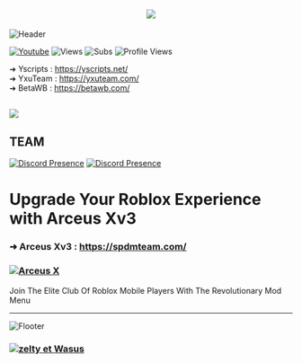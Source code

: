 
<h1 align="center"> <img src="https://readme-typing-svg.demolab.com?font=Fira+Code&size=35&duration=4000&pause=1000&color=E5A2F7&center=true&vCenter=true&width=550&lines=Welcome+in+Yxu+development;Founder+Zeltales;Manager%2FDev+Waza"  /> </h1>


![Header](https://i.imgur.com/f2vG42p.png) 



   <a href="https://www.youtube.com/channel/UCMXvwwnTfpH6GCvnkilmnOw?sub_confirmation=1"><img alt="Youtube" title="Youtube" src="https://img.shields.io/badge/-Subscribe-red?style=for-the-badge&logo=youtube&logoColor=white"/></a>   ![Views](https://img.shields.io/youtube/channel/views/UCMXvwwnTfpH6GCvnkilmnOw?style=for-the-badge) ![Subs](https://img.shields.io/youtube/channel/subscribers/UCMXvwwnTfpH6GCvnkilmnOw?style=for-the-badge) ![Profile Views](https://komarev.com/ghpvc/?username=YxuTeam&style=for-the-badge)

➜ Yscripts  : https://yscripts.net/  
➜ YxuTeam : https://yxuteam.com/  
➜ BetaWB  : https://betawb.com/  
##



<div align="left"><img src="https://github-readme-stats.vercel.app/api?username=YxuTeam&show_icons=true&count_private=true&hide_border=true&theme=midnight-purple" align="center" /></div>  

 
 





## TEAM 

[![Discord Presence](https://lanyard.cnrad.dev/api/967182770331865088)](https://discord.com/users/967182770331865088)
[![Discord Presence](https://lanyard.cnrad.dev/api/959534223293833256)](https://discord.com/users/959534223293833256)



##

# Upgrade Your Roblox Experience with Arceus Xv3
### ➜ Arceus Xv3  : https://spdmteam.com/
### <p align="left">[![Arceus X](https://discord.com/api/guilds/991702878257422347/widget.png?style=banner4)](https://discord.gg/Arceus)</p> 

Join The Elite Club Of Roblox Mobile Players With The Revolutionary Mod Menu 




-----
![Flooter](https://i.imgur.com/Hxd9CMy.png) 

### <p align="">[![zelty et Wasus](https://discord.com/api/guilds/987776284832722964/widget.png?style=banner4)](https://discord.gg/eternal-987776284832722964)</p>
